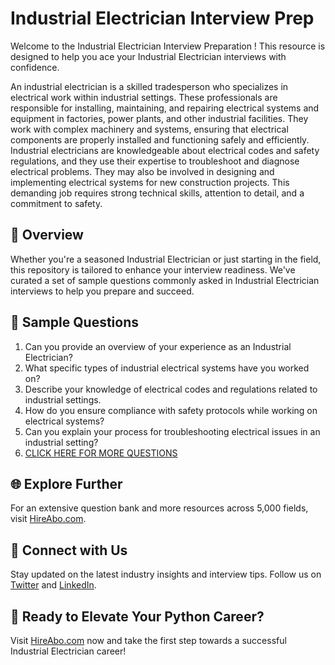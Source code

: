 # Industrial Electrician Interview Prep

Welcome to the Industrial Electrician Interview Preparation ! This resource is designed to help you ace your Industrial Electrician interviews with confidence.

An industrial electrician is a skilled tradesperson who specializes in electrical work within industrial settings. These professionals are responsible for installing, maintaining, and repairing electrical systems and equipment in factories, power plants, and other industrial facilities. They work with complex machinery and systems, ensuring that electrical components are properly installed and functioning safely and efficiently. Industrial electricians are knowledgeable about electrical codes and safety regulations, and they use their expertise to troubleshoot and diagnose electrical problems. They may also be involved in designing and implementing electrical systems for new construction projects. This demanding job requires strong technical skills, attention to detail, and a commitment to safety.

## 🚀 Overview

Whether you're a seasoned Industrial Electrician or just starting in the field, this repository is tailored to enhance your interview readiness. We've curated a set of sample questions commonly asked in Industrial Electrician interviews to help you prepare and succeed.

## 📝 Sample Questions

1. Can you provide an overview of your experience as an Industrial Electrician?
2. What specific types of industrial electrical systems have you worked on?
3. Describe your knowledge of electrical codes and regulations related to industrial settings.
4. How do you ensure compliance with safety protocols while working on electrical systems?
5. Can you explain your process for troubleshooting electrical issues in an industrial setting?
6. [CLICK HERE FOR MORE QUESTIONS](https://hireabo.com/job/12_1_5/Industrial%20Electrician)

## 🌐 Explore Further

For an extensive question bank and more resources across 5,000 fields, visit [HireAbo.com](https://www.hireabo.com).

## 📱 Connect with Us

Stay updated on the latest industry insights and interview tips. Follow us on [Twitter](https://twitter.com/hireabo) and [LinkedIn](https://www.linkedin.com/in/hire-abo-3609972a8/).

## 🚀 Ready to Elevate Your Python Career?

Visit [HireAbo.com](https://www.hireabo.com) now and take the first step towards a successful Industrial Electrician career!